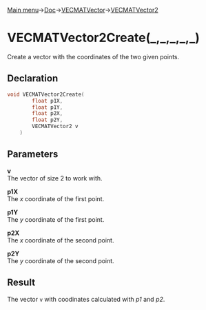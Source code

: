 [Main menu](../../../../Readme.md)->[Doc](../../../VECMATKit.md)->[VECMATVector](../../VECMATVector.md)->[VECMATVector2](../../VECMATVector2.md)

# VECMATVector2Create(\_,\_,\_,\_,\_)
Create a vector with the coordinates of the two given points.

## **Declaration**
```C
void VECMATVector2Create(
        float p1X,
        float p1Y,
        float p2X,
        float p2Y,
        VECMATVector2 v
    )
```


## **Parameters**
**v**  
The vector of size 2 to work with.

**p1X**  
The _x_ coordinate of the first point.

**p1Y**  
The _y_ coordinate of the first point.

**p2X**  
The _x_ coordinate of the second point.

**p2Y**  
The _y_ coordinate of the second point.

## **Result**
The vector `v` with coodinates calculated with _p1_ and _p2_.
